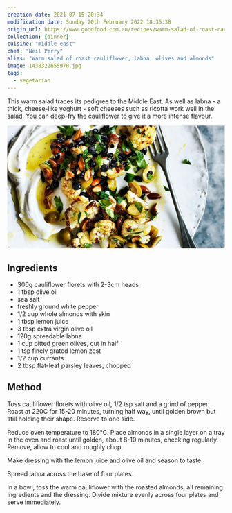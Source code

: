 ```yaml
---
creation date: 2021-07-15 20:34
modification date: Sunday 20th February 2022 18:35:38
origin_url: https://www.goodfood.com.au/recipes/warm-salad-of-roast-cauliflower-labna-olives-and-almonds-20150621-3y5cv
collection: [dinner]
cuisine: "middle east"
chef: "Neil Perry"
alias: "Warm salad of roast cauliflower, labna, olives and almonds"
image: 1438322655970.jpg
tags:
  - vegetarian
---
```


This warm salad traces its pedigree to the Middle East.  As well as labna - a thick, cheese-like yoghurt - soft cheeses such as ricotta work well in the salad. You can deep-fry the cauliflower to give it a more intense flavour.

![Cauliflower salad](/assets/1438322655970.jpg)

## Ingredients

* 300g cauliflower florets with 2-3cm heads
* 1 tbsp olive oil
* sea salt
* freshly ground white pepper
* 1/2 cup whole almonds with skin
* 1 tbsp lemon juice
* 3 tbsp extra virgin olive oil
* 120g spreadable labna
* 1 cup pitted green olives, cut in half
* 1 tsp finely grated lemon zest
* 1/2 cup currants
* 2 tbsp flat-leaf parsley leaves, chopped

## Method
Toss cauliflower florets with olive oil, 1/2 tsp salt and a grind of pepper. Roast at 220C for 15-20 minutes, turning half way, until golden brown but still holding their shape. Reserve to one side.

Reduce oven temperature to 180°C. Place almonds in a single layer on a tray in the oven and roast until golden, about 8-10 minutes, checking regularly. Remove, allow to cool and roughly chop.

Make dressing with the lemon juice and olive oil and season to taste.

Spread labna across the base of four plates.

In a bowl, toss the warm cauliflower with the roasted almonds, all remaining Ingredients and the dressing. Divide mixture evenly across four plates and serve immediately.